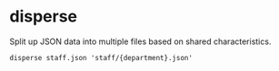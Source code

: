 # disperse

Split up JSON data into multiple files based on shared characteristics.

    disperse staff.json 'staff/{department}.json'

